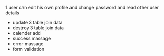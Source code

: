 1.user can edit his own  profile and change password and read other user details
- update 3 table join data
- destroy 3 table join data 
- calender add 
- success massage 
- error massage 
- form validation
